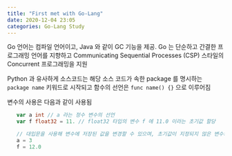 ```yaml
---
title: "First met with Go-Lang"
date: 2020-12-04 23:05
categories: Go-Lang Study
---
```

Go 언어는 컴파일 언어이고, Java 와 같이 GC 기능을 제공.
Go 는 단순하고 간결한 프로그래밍 언어를 지향하고 Communicating Sequential Processes (CSP) 스타일의 Concurrent 프로그래밍을 지원

Python 과 유사하게 소스코드는 해당 소스 코드가 속한 package 를 명시하는 `package name` 키워드로 시작되고 함수의 선언은 `func name() {}` 으로 이루어짐

변수의 사용은 다음과 같이 사용됨
```go
   var a int // a 라는 정수 변수의 선언
   var f float32 = 11. // float32 타입의 변수 f 에 11.0 이라는 초기값 할당

   // 대입문을 사용해 변수에 저장된 값을 변경할 수 있으며, 초기값이 지정되지 않은 변수의 값은 0으로 초기화됨
   a = 3
   f = 12.0
```
